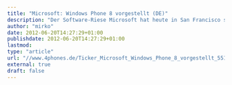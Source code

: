 ```yaml
---
title: "Microsoft: Windows Phone 8 vorgestellt (DE)"
description: "Der Software-Riese Microsoft hat heute in San Francisco sein neues mobiles Betriebssystem Windows Phone 8 vorgestellt."
author: "mirko"
date: 2012-06-20T14:27:29+01:00
publishdate: 2012-06-20T14:27:29+01:00
lastmod: 
type: "article"
url: "//www.4phones.de/Ticker_Microsoft_Windows_Phone_8_vorgestellt_5517.html"
external: true
draft: false
---
```


